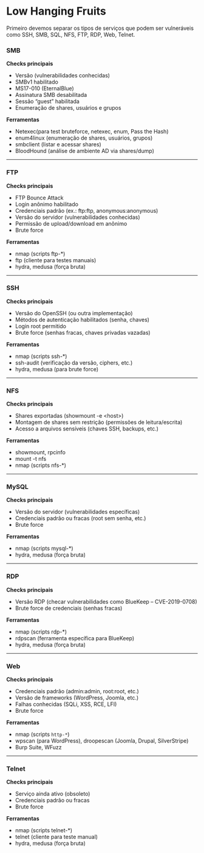 # Low Hanging Fruits

Primeiro devemos separar os tipos de serviços que podem ser vulneráveis como SSH,  SMB, SQL, NFS, FTP,  RDP, Web, Telnet.



### **SMB**

**Checks principais**

* Versão (vulnerabilidades conhecidas)
* SMBv1 habilitado
* MS17-010 (EternalBlue)
* Assinatura SMB desabilitada
* Sessão “guest” habilitada
* Enumeração de shares, usuários e grupos

**Ferramentas**

* Netexec(para test bruteforce, netexec, enum, Pass the Hash)
* enum4linux (enumeração de shares, usuários, grupos)
* smbclient (listar e acessar shares)
* BloodHound (análise de ambiente AD via shares/dump)

***

### **FTP**

**Checks principais**

* FTP Bounce Attack
* Login anônimo habilitado
* Credenciais padrão (ex.: ftp:ftp, anonymous:anonymous)
* Versão do servidor (vulnerabilidades conhecidas)
* Permissão de upload/download em anônimo
* Brute force

**Ferramentas**

* nmap (scripts ftp-\*)
* ftp (cliente para testes manuais)
* hydra, medusa (força bruta)

***

### **SSH**

**Checks principais**

* Versão do OpenSSH (ou outra implementação)
* Métodos de autenticação habilitados (senha, chaves)
* Login root permitido
* Brute force (senhas fracas, chaves privadas vazadas)

**Ferramentas**

* nmap (scripts ssh-\*)
* ssh-audit (verificação da versão, ciphers, etc.)
* hydra, medusa (para brute force)

***

### **NFS**

**Checks principais**

* Shares exportadas (showmount -e \<host>)
* Montagem de shares sem restrição (permissões de leitura/escrita)
* Acesso a arquivos sensíveis (chaves SSH, backups, etc.)

**Ferramentas**

* showmount, rpcinfo
* mount -t nfs
* nmap (scripts nfs-\*)

***

### **MySQL**

**Checks principais**

* Versão do servidor (vulnerabilidades específicas)
* Credenciais padrão ou fracas (root sem senha, etc.)
* Brute force

**Ferramentas**

* nmap (scripts mysql-\*)
* hydra, medusa (força bruta)

***

### **RDP**

**Checks principais**

* Versão RDP (checar vulnerabilidades como BlueKeep – CVE-2019-0708)
* Brute force de credenciais (senhas fracas)

**Ferramentas**

* nmap (scripts rdp-\*)
* rdpscan (ferramenta específica para BlueKeep)
* hydra, medusa (força bruta)

***

### **Web**

**Checks principais**

* Credenciais padrão (admin:admin, root:root, etc.)
* Versão de frameworks (WordPress, Joomla, etc.)
* Falhas conhecidas (SQLi, XSS, RCE, LFI)
* Brute force

**Ferramentas**

* nmap (scripts `http-*`)
* wpscan (para WordPress), droopescan (Joomla, Drupal, SilverStripe)
* Burp Suite, WFuzz&#x20;

***

### **Telnet**

**Checks principais**

* Serviço ainda ativo (obsoleto)
* Credenciais padrão ou fracas
* Brute force

**Ferramentas**

* nmap (scripts telnet-\*)
* telnet (cliente para teste manual)
* hydra, medusa (força bruta)
